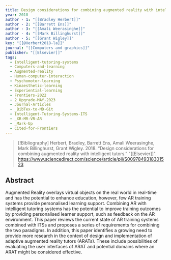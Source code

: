 ```yaml
---
title: Design considerations for combining augmented reality with intelligent tutors
year: 2018
author - 1: "[[Bradley Herbert]]"
author - 2: "[[Barrett Ens]]"
author - 3: "[[Amali Weerasinghe]]"
author - 4: "[[Mark Billinghurst]]"
author - 5: "[[Grant Wigley]]"
key: "[[@Herbert2018-la]]"
journal: "[[Computers and graphics]]"
publisher: "[[Elsevier]]"
tags:
  - Intelligent-tutoring-systems
  - Computers-and-learning
  - Augmented-reality
  - Human-computer-interaction
  - Psychomotor-learning
  - Kinaesthetic-learning
  - Experiential-learning
  - Frontiers-2022
  - 2_Upgrade-MAY-2023
  - Journal-Articles
  - _BibTex-to-MD-Git
  - Intelligent-Tutoring-Systems-ITS
  - _XR-MR-VR-AR
  - _Mark-Up
  - Cited-for-Frontiers
---
```


> [!Bibliography]
> Herbert, Bradley, Barrett Ens, Amali Weerasinghe, Mark Billinghurst, Grant Wigley. 2018. “Design considerations for combining augmented reality with intelligent tutors.” "[[Elsevier]]". https://www.sciencedirect.com/science/article/pii/S0097849318301523

## Abstract
Augmented Reality overlays virtual objects on the real world in real-time and has the potential to enhance education, however, few AR training systems provide personalised learning support. Combining AR with intelligent tutoring systems has the potential to improve training outcomes by providing personalised learner support, such as feedback on the AR environment. This paper reviews the current state of AR training systems combined with ITSs and proposes a series of requirements for combining the two paradigms. In addition, this paper identifies a growing need to provide more research in the context of design and implementation of adaptive augmented reality tutors (ARATs). These include possibilities of evaluating the user interfaces of ARAT and potential domains where an ARAT might be considered effective.